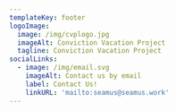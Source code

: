 ```yaml
---
templateKey: footer
logoImage:
  image: /img/cvplogo.jpg
  imageAlt: Conviction Vacation Project  
  tagline: Conviction Vacation Project
socialLinks:
  - image: /img/email.svg
    imageAlt: Contact us by email 
    label: Contact Us! 
    linkURL: 'mailto:seamus@seamus.work'
---
```


